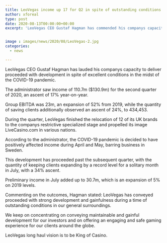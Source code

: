 ```yaml
---
title: LeoVegas income up 17 for Q2 in spite of outstanding conditions
author: xforeal 
type: post
date: 2020-08-13T00:00:00+00:00
excerpt: 'LeoVegas CEO Gustaf Hagman has commended his companys capacity to deliver proceeded with development regardless of remarkable conditions in the midst of the COVID-19 pandemic '


image : images/news/2020/08/LeoVegas-2.jpg
categories:
  - news

---
```

LeoVegas CEO Gustaf Hagman has lauded his companys capacity to deliver proceeded with development in spite of excellent conditions in the midst of the COVID-19 pandemic. 

The administrator saw income of 110.7m ($130.9m) for the second quarter of 2020, an ascent of 17&percnt; year-on-year. 

Group EBITDA was 23m, an expansion of 52&percnt; from 2019, while the quantity of saving clients additionally observed an ascent of 24&percnt;, to 434,453. 

During the quarter, LeoVegas finished the relocation of 12 of its UK brands to the companys restrictive specialized stage and propelled its image LiveCasino.com in various nations. 

According to the administrator, the COVID-19 pandemic is decided to have positively affected income during April and May, barring business in Sweden. 

This development has proceeded past the subsequent quarter, with the quantity of keeping clients expanding by a record level for a solitary month in July, with a 34&percnt; ascent. 

Preliminary income in July added up to 30.7m, which is an expansion of 5&percnt; on 2019 levels. 

Commenting on the outcomes, Hagman stated: LeoVegas has conveyed proceeded with strong development and gainfulness during a time of outstanding conditions in our general surroundings. 

We keep on concentrating on conveying maintainable and gainful development for our investors and on offering an engaging and safe gaming experience for our clients around the globe. 

LeoVegas long haul vision is to be King of Casino.